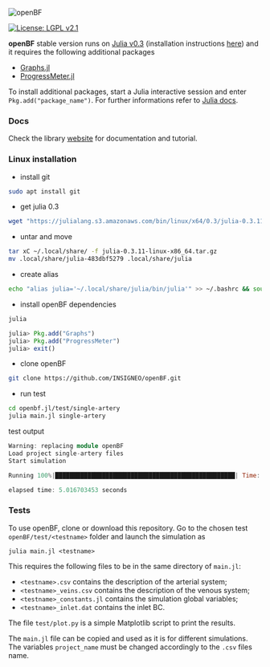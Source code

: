 ![openBF](https://alemelis.github.io/openbf.jl/images/openBF.svg)

[![License: LGPL v2.1](https://img.shields.io/badge/license-LGPL%202.1-green.svg)](http://www.gnu.org/licenses/lgpl-2.1)

**openBF** stable version runs on [Julia v0.3](http://julialang.org/downloads/oldreleases.html) (installation instructions [here](https://caretdashcaret.com/2015/10/13/rolling-back-to-julia-v0-3-11/)) and it requires the following additional packages

- [Graphs.jl](https://github.com/JuliaLang/Graphs.jl)
- [ProgressMeter.jl](https://github.com/timholy/ProgressMeter.jl)

To install additional packages, start a Julia interactive session and enter `Pkg.add("package_name")`. For further informations refer to [Julia docs](http://docs.julialang.org/en/release-0.4/manual/packages/).

### Docs

Check the library [website](https://INSIGNEO.github.io/openBF/Docs/index.html) for documentation and tutorial.

### Linux installation

* install git
```bash
sudo apt install git
```

* get julia 0.3
```bash
wget "https://julialang.s3.amazonaws.com/bin/linux/x64/0.3/julia-0.3.11-linux-x86_64.tar.gz"
```

* untar and move
```bash
tar xC ~/.local/share/ -f julia-0.3.11-linux-x86_64.tar.gz
mv .local/share/julia-483dbf5279 .local/share/julia
```

* create alias
```bash
echo "alias julia='~/.local/share/julia/bin/julia'" >> ~/.bashrc && source ~/.bashrc
```

* install openBF dependencies
```bash
julia
```
```julia
julia> Pkg.add("Graphs")
julia> Pkg.add("ProgressMeter")
julia> exit()
```

* clone openBF
```bash
git clone https://github.com/INSIGNEO/openBF.git
```

* run test
```bash
cd openbf.jl/test/single-artery
julia main.jl single-artery
```
test output

```julia
Warning: replacing module openBF
Load project single-artery files
Start simulation

Running 100%|██████████████████████████████████████████████████| Time: 0:00:04

elapsed time: 5.016703453 seconds
```

### Tests

To use openBF, clone or download this repository. Go to the chosen test `openBF/test/<testname>` folder and launch the simulation as
```
julia main.jl <testname>
```
This requires the following files to be in the same directory of `main.jl`:

- `<testname>.csv` contains the description of the arterial system;
- `<testname>_veins.csv` contains the description of the venous system;
- `<testname>_constants.jl` contains the simulation global variables;
- `<testname>_inlet.dat` contains the inlet BC.

The file `test/plot.py` is a simple Matplotlib script to print the results.

The `main.jl` file can be copied and used as it is for different simulations. The variables `project_name` must be changed accordingly to the `.csv` files name.
